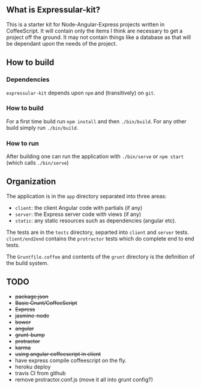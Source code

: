 ## What is Expressular-kit?

This is a starter kit for Node-Angular-Express projects written in
CoffeeScript. It will contain only the items I think are necessary to
get a project off the ground. It may not contain things like a
database as that will be dependant upon the needs of the project.

## How to build
### Dependencies
`expressular-kit` depends upon `npm` and (transitively) on `git`.
### How to build
For a first time build run `npm install` and then `./bin/build`. For
any other build simply run `./bin/build`.
### How to run
After building one can run the application with `./bin/serve` or `npm
start` (which calls `./bin/serve`)

## Organization
The application is in the `app` directory separated into three areas:
* `client`: the client Angular code with partials (if any)
* `server`: the Express server code with views (if any)
* `static`: any static resources such as dependencies (angular etc).

The tests are in the `tests` directory, separted into `client` and
`server` tests. `client/end2end` contains the `protractor` tests which
do complete end to end tests.

The `Gruntfile.coffee` and contents of the `grunt` directory is the
definition of the build system.

## TODO
* ~~package.json~~
* ~~Basic Grunt/CoffeeScript~~
* ~~Express~~
* ~~jasmine-node~~
* ~~bower~~
* ~~angular~~
* ~~grunt-bump~~
* ~~protractor~~
* ~~karma~~
* ~~using angular coffeescript in client~~
* have express compile coffeescript on the fly.
* heroku deploy
* travis CI from github
* remove protractor.conf.js (move it all into grunt config?)
